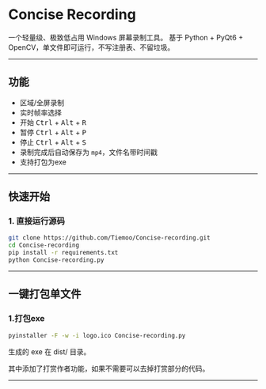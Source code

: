 # Concise Recording
一个轻量级、极致低占用 Windows 屏幕录制工具。 
基于 Python + PyQt6 + OpenCV，单文件即可运行，不写注册表、不留垃圾。

---

## 功能
- 区域/全屏录制
- 实时帧率选择
- 开始 <kbd>Ctrl</kbd> + <kbd>Alt</kbd> + <kbd>R</kbd>
- 暂停 <kbd>Ctrl</kbd> + <kbd>Alt</kbd> + <kbd>P</kbd>
- 停止 <kbd>Ctrl</kbd> + <kbd>Alt</kbd> + <kbd>S</kbd>
- 录制完成后自动保存为 `mp4`，文件名带时间戳
- 支持打包为exe

---

## 快速开始

### 1. 直接运行源码
```bash
git clone https://github.com/Tiemoo/Concise-recording.git
cd Concise-recording
pip install -r requirements.txt
python Concise-recording.py
```
---
## 一键打包单文件
### 1.打包exe
```bash
pyinstaller -F -w -i logo.ico Concise-recording.py
```
生成的 exe 在 dist/ 目录。


其中添加了打赏作者功能，如果不需要可以去掉打赏部分的代码。

---


